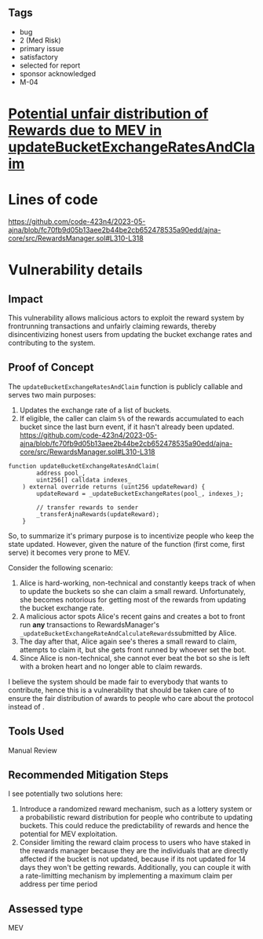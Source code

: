 ## Tags

- bug
- 2 (Med Risk)
- primary issue
- satisfactory
- selected for report
- sponsor acknowledged
- M-04

# [Potential unfair distribution of Rewards due to MEV in updateBucketExchangeRatesAndClaim](https://github.com/code-423n4/2023-05-ajna-findings/issues/373) 

# Lines of code

https://github.com/code-423n4/2023-05-ajna/blob/fc70fb9d05b13aee2b44be2cb652478535a90edd/ajna-core/src/RewardsManager.sol#L310-L318


# Vulnerability details

## Impact

This vulnerability allows malicious actors to exploit the reward system by frontrunning transactions and unfairly claiming rewards, thereby disincentivizing honest users from updating the bucket exchange rates and contributing to the system.

## Proof of Concept

The `updateBucketExchangeRatesAndClaim` function is publicly callable and serves two main purposes:

1. Updates the exchange rate of a list of buckets.
2. If eligible, the caller can claim `5%` of the rewards accumulated to each bucket since the last burn event, if it hasn't already been updated.
https://github.com/code-423n4/2023-05-ajna/blob/fc70fb9d05b13aee2b44be2cb652478535a90edd/ajna-core/src/RewardsManager.sol#L310-L318
```solidity
function updateBucketExchangeRatesAndClaim(
        address pool_,
        uint256[] calldata indexes_
    ) external override returns (uint256 updateReward) {
        updateReward = _updateBucketExchangeRates(pool_, indexes_);

        // transfer rewards to sender
        _transferAjnaRewards(updateReward);
    }

```

So, to summarize it's primary purpose is to incentivize people who keep the state updated. However, given the nature of the function (first come, first serve) it becomes very prone to MEV.

Consider the following scenario:
1. Alice is hard-working, non-technical and constantly keeps track of when to update the buckets so she can claim a small reward. Unfortunately, she becomes notorious for getting most of the rewards from updating the bucket exchange rate.
2. A malicious actor spots Alice's recent gains and creates a bot to front run **any** transactions to RewardsManager's `_updateBucketExchangeRateAndCalculateRewards`submitted by Alice.
3. The day after that, Alice again see's theres a small reward to claim, attempts to claim it, but she gets front runned by whoever set the bot.
4. Since Alice is non-technical, she cannot ever beat the bot so she is left with a broken heart and no longer able to claim rewards.

I believe the system should be made fair to everybody that wants to contribute, hence this is a vulnerability that should be taken care of to ensure the fair distribution of awards to people who care about the protocol instead of .

## Tools Used

Manual Review


## Recommended Mitigation Steps

I see potentially two solutions here:
1. Introduce a randomized reward mechanism, such as a lottery system or a probabilistic reward distribution for people who contribute to updating buckets. This could reduce the predictability of rewards and hence the potential for MEV exploitation.
2. Consider limiting the reward claim process to users who have staked in the rewards manager because they are the individuals that are directly affected if the bucket is not updated, because if its not updated for 14 days they won't be getting rewards. Additionally, you can couple it with a rate-limitting mechanism by implementing a maximum claim per address per time period



## Assessed type

MEV